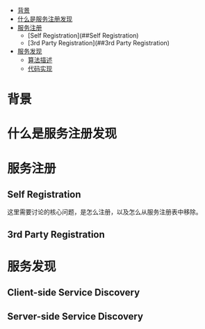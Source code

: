 <!-- TOC -->

- [背景](#背景)
- [什么是服务注册发现](#什么是服务注册发现)
- [服务注册](#服务注册)
    - [Self Registration](##Self Registration)
    - [3rd Party Registration](##3rd Party Registration)
- [服务发现](#服务发现)
    - [算法描述](#算法描述-2)
    - [代码实现](#代码实现-2)

<!-- /TOC -->


# 背景

# 什么是服务注册发现


# 服务注册
## Self Registration
这里需要讨论的核心问题，是怎么注册，以及怎么从服务注册表中移除。

## 3rd Party Registration 

# 服务发现
## Client-side Service Discovery

## Server-side Service Discovery